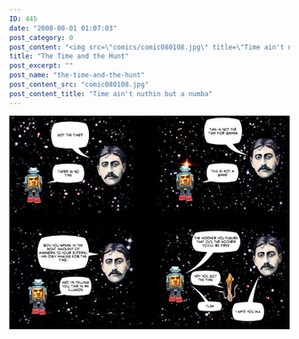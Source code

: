 ```yaml
---
ID: 445
date: "2008-08-01 01:07:03"
post_category: 0
post_content: "<img src=\"comics/comic080108.jpg\" title=\"Time ain't nuthin but a numba\" />"
title: "The Time and the Hunt"
post_excerpt: ""
post_name: "the-time-and-the-hunt"
post_content_src: "comic080108.jpg"
post_content_title: "Time ain't nuthin but a numba"
---
```



[![Time ain't nuthin but a numba](/comics-hi-res/comic080108.jpg)](/comics-hi-res/comic080108.jpg "Time ain't nuthin but a numba")

